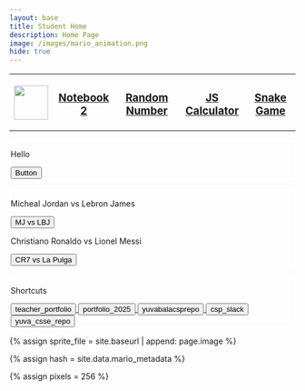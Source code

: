 ```yaml
---
layout: base
title: Student Home 
description: Home Page
image: /images/mario_animation.png
hide: true
---
```

          
<table>
  <tr>
    <th>
      <a href="{{site.baseurl}}/">
        <img src="{{site.baseurl}}/images/favicon.ico" width="60" height="60">
      </a>
    </th>
    <th><h3><a href=""> Notebook 2 </a></h3></th>
    <th><h3><a href="{{site.baseurl}}/2024/09/18/RandomNumb.html"> Random Number </a></h3></th>
    <th><h3><a href="{{site.baseurl}}/2024/09/16/Calculator.html"> JS Calculator </a></h3></th>
    <th><h3><a href="{{site.baseurl}}/2024/09/16/Snake.html"> Snake Game </a></h3></th>
  </tr>
</table>

<div style="border: 2px solid white">
<p> Hello </p>
<button>
Button
</button>
<br>
</div>


<br>

<div style="border: 2px solid white">
  <p> Micheal Jordan vs Lebron James </p>
  <a href="https://www.sportingnews.com/us/nba/news/michael-jordan-vs-lebron-james-goat-debate/sl8xdozy5u1m1s4t5m3npeqo1">
  <button type="button">MJ vs LBJ
  </button>
</a>

<p> Christiano Ronaldo vs Lionel Messi </p>
<a href="https://www.messivsronaldo.app/">
<button type="button">CR7 vs La Pulga
</button>
</a>
</div>

<br>

<div style="border: 2px solid white">
  <p> Shortcuts </p>
  
  <a href="https://github.com/nighthawkcoders/teacher_portfolio">
  <button type="button"> teacher_portfolio
  </button>
  </a>

  <a href="https://github.com/nighthawkcoders/portfolio_2025">
  <button type="button"> portfolio_2025
  </button>
  </a>

  <a href="https://github.com/yuvabala09/yuvabalacsprepo">
  <button type="button"> yuvabalacsprepo
  </button>
  </a>

  <a href="https://app.slack.com/client/TUDAF53UJ/CUS8E3M6Z?cdn_fallback=1">
  <button type="button"> csp_slack
  </button>
  </a>

  <a href="https://github.com/yuvabala09/Yuva-CSSE-Repo">
  <button type="button"> yuva_csse_repo
  </button>
  </a>

</div>


<!--- Concatenation of simakete URL to frontmatter image  --->
{% assign sprite_file = site.baseurl | append: page.image %}
<!--- Has is a list variable containing mario metadata for sprite --->
{% assign hash = site.data.mario_metadata %}  
<!--- Size width/height of Sprit images --->
{% assign pixels = 256 %}

<!--- HTML for page contains <p> tag named "Mario" and class properties for a "sprite"  -->

<p id="mario" class="sprite"></p>
  
<!--- Embedded Cascading Style Sheet (CSS) rules, 
        define how HTML elements look 
--->
<style>

  /*CSS style rules for the id and class of the sprite...
  */
  .sprite {
    height: {{pixels}}px;
    width: {{pixels}}px;
    background-image: url('{{sprite_file}}');
    background-repeat: no-repeat;
  }

  /*background position of sprite element
  */
  #mario {
    background-position: calc({{animations[0].col}} * {{pixels}} * -1px) calc({{animations[0].row}} * {{pixels}}* -1px);
  }
</style>

<!--- Embedded executable code--->
<script>
  ////////// convert YML hash to javascript key:value objects /////////

  var mario_metadata = {}; //key, value object
  {% for key in hash %}  
  
  var key = "{{key | first}}"  //key
  var values = {} //values object
  values["row"] = {{key.row}}
  values["col"] = {{key.col}}
  values["frames"] = {{key.frames}}
  mario_metadata[key] = values; //key with values added

  {% endfor %}

  ////////// game object for player /////////

  class Mario {
    constructor(meta_data) {
      this.tID = null;  //capture setInterval() task ID
      this.positionX = 0;  // current position of sprite in X direction
      this.currentSpeed = 0;
      this.marioElement = document.getElementById("mario"); //HTML element of sprite
      this.pixels = {{pixels}}; //pixel offset of images in the sprite, set by liquid constant
      this.interval = 100; //animation time interval
      this.obj = meta_data;
      this.marioElement.style.position = "absolute";
    }

    animate(obj, speed) {
      let frame = 0;
      const row = obj.row * this.pixels;
      this.currentSpeed = speed;

      this.tID = setInterval(() => {
        const col = (frame + obj.col) * this.pixels;
        this.marioElement.style.backgroundPosition = `-${col}px -${row}px`;
        this.marioElement.style.left = `${this.positionX}px`;

        this.positionX += speed;
        frame = (frame + 1) % obj.frames;

        const viewportWidth = window.innerWidth;
        if (this.positionX > viewportWidth - this.pixels) {
          document.documentElement.scrollLeft = this.positionX - viewportWidth + this.pixels;
        }
      }, this.interval);
    }

    startWalking() {
      this.stopAnimate();
      this.animate(this.obj["Walk"], 3);
    }

    startRunning() {
      this.stopAnimate();
      this.animate(this.obj["Run1"], 6);
    }

    startPuffing() {
      this.stopAnimate();
      this.animate(this.obj["Puff"], 0);
    }

    startCheering() {
      this.stopAnimate();
      this.animate(this.obj["Cheer"], 0);
    }

    startFlipping() {
      this.stopAnimate();
      this.animate(this.obj["Flip"], 0);
    }

    startResting() {
      this.stopAnimate();
      this.animate(this.obj["Rest"], 0);
    }

    stopAnimate() {
      clearInterval(this.tID);
    }
  }

  const mario = new Mario(mario_metadata);

  ////////// event control /////////

  window.addEventListener("keydown", (event) => {
    if (event.key === "ArrowRight") {
      event.preventDefault();
      if (event.repeat) {
        mario.startCheering();
      } else {
        if (mario.currentSpeed === 0) {
          mario.startWalking();
        } else if (mario.currentSpeed === 3) {
          mario.startRunning();
        }
      }
    } else if (event.key === "ArrowLeft") {
      event.preventDefault();
      if (event.repeat) {
        mario.stopAnimate();
      } else {
        mario.startPuffing();
      }
    }
  });

  //touch events that enable animations
  window.addEventListener("touchstart", (event) => {
    event.preventDefault(); // prevent default browser action
    if (event.touches[0].clientX > window.innerWidth / 2) {
      // move right
      if (currentSpeed === 0) { // if at rest, go to walking
        mario.startWalking();
      } else if (currentSpeed === 3) { // if walking, go to running
        mario.startRunning();
      }
    } else {
      // move left
      mario.startPuffing();
    }
  });

  //stop animation on window blur
  window.addEventListener("blur", () => {
    mario.stopAnimate();
  });

  //start animation on window focus
  window.addEventListener("focus", () => {
     mario.startFlipping();
  });

  //start animation on page load or page refresh
  document.addEventListener("DOMContentLoaded", () => {
    // adjust sprite size for high pixel density devices
    const scale = window.devicePixelRatio;
    const sprite = document.querySelector(".sprite");
    sprite.style.transform = `scale(${0.4 * scale})`;
    mario.startResting();
  });

</script>